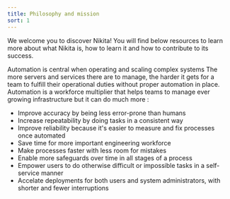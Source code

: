 ```yaml
---
title: Philosophy and mission
sort: 1
---
```


We welcome you to discover Nikita! You will find below resources to learn more about what Nikita is, how to learn it and how to contribute to its success.

Automation is central when operating and scaling complex systems The more servers and services there are to manage, the harder it gets for a team to fulfill their operational duties without proper automation in place. Automation is a workforce multiplier that helps teams to manage ever growing infrastructure but it can do much more :

* Improve accuracy by being less error-prone than humans
* Increase repeatability by doing tasks in a consistent way
* Improve reliability because it's easier to measure and fix processes once automated
* Save time for more important engineering workforce
* Make processes faster with less room for mistakes
* Enable more safeguards over time in all stages of a process
* Empower users to do otherwise difficult or impossible tasks in a self-service manner
* Accelate deployments for both users and system administrators, with shorter and fewer interruptions
